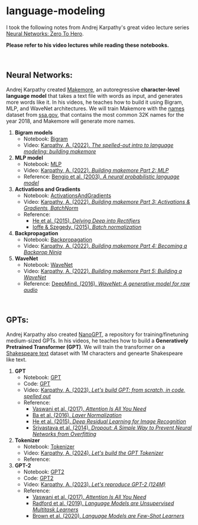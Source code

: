 # language-modeling

I took the following notes from Andrej Karpathy's great video lecture series [Neural Networks: Zero To Hero](https://karpathy.ai/zero-to-hero.html). 

**Please refer to his video lectures while reading these notebooks.**

<br>

## Neural Networks:

Andrej Karpathy created [Makemore](https://github.com/karpathy/makemore), an autoregressive **character-level language model** that takes a text file with words as input, and generates more words like it. In his videos, he teaches how to build it using Bigram, MLP, and WaveNet architectures. We will train Makemore with the [names](https://github.com/danielsimon4/language-modeling/blob/main/Makemore/names.txt) dataset from [ssa.gov](https://www.ssa.gov/oact/babynames/), that contains the most common 32K names for the year 2018, and Makemore will generate more names.

1. **Bigram models**
    - Notebook: [Bigram](https://github.com/danielsimon4/language-modeling/blob/main/Makemore/Bigram.ipynb)
    - Video: [Karpathy, A. (2022). *The spelled-out intro to language modeling: building makemore*](https://www.youtube.com/watch?v=PaCmpygFfXo&list=PLAqhIrjkxbuWI23v9cThsA9GvCAUhRvKZ&index=2)
2. **MLP model** 
    - Notebook: [MLP](https://github.com/danielsimon4/language-modeling/blob/main/Makemore/MLP.ipynb)
    - Video: [Karpathy, A. (2022). *Building makemore Part 2: MLP*](https://www.youtube.com/watch?v=TCH_1BHY58I&list=PLAqhIrjkxbuWI23v9cThsA9GvCAUhRvKZ&index=3)
    - Reference: [Bengio et al. (2003). *A neural probabilistic language model*](https://www.jmlr.org/papers/volume3/bengio03a/bengio03a.pdf)
3. **Activations and Gradients**
    - Notebook: [ActivationsAndGradients](https://github.com/danielsimon4/language-modeling/blob/main/Makemore/ActivationsAndGradients.ipynb)
    - Video: [Karpathy, A. (2022). *Building makemore Part 3: Activations & Gradients, BatchNorm*](https://www.youtube.com/watch?v=P6sfmUTpUmc&list=PLAqhIrjkxbuWI23v9cThsA9GvCAUhRvKZ&index=4)
    - Reference:
        - [He et al. (2015). *Delving Deep into Rectifiers*](https://arxiv.org/abs/1502.01852)
        - [Ioffe & Szegedy. (2015). *Batch normalization*](https://arxiv.org/abs/1502.03167)
4. **Backpropagation**
    - Notebook: [Backpropagation](https://github.com/danielsimon4/language-modeling/blob/main/Makemore/Backpropagation.ipynb)
    - Video: [Karpathy, A. (2022). *Building makemore Part 4: Becoming a Backprop Ninja*](https://www.youtube.com/watch?v=q8SA3rM6ckI&list=PLAqhIrjkxbuWI23v9cThsA9GvCAUhRvKZ&index=5)
5. **WaveNet**
    - Notebook: [WaveNet](https://github.com/danielsimon4/language-modeling/blob/main/Makemore/WaveNet.ipynb)
    - Video: [Karpathy, A. (2022). *Building makemore Part 5: Building a WaveNet*](https://www.youtube.com/watch?v=t3YJ5hKiMQ0&list=PLAqhIrjkxbuWI23v9cThsA9GvCAUhRvKZ&index=6)
    - Reference: [DeepMind. (2016). *WaveNet: A generative model for raw audio*](https://arxiv.org/abs/1609.03499)

<br>

## GPTs:

Andrej Karpathy also created [NanoGPT](https://github.com/karpathy/nanoGPT?tab=readme-ov-file), a repository for training/finetuning medium-sized GPTs. In his videos, he teaches how to build a **Generatively Pretrained Transformer (GPT)**. We will train the transformer on a [Shakespeare text](https://raw.githubusercontent.com/karpathy/char-rnn/master/data/tinyshakespeare/input.txt) dataset with 1M characters and genearte Shakespeare like text.

1. **GPT**
    - Notebook: [GPT](https://github.com/danielsimon4/language-modeling/blob/main/NanoGPT/GPT.ipynb)
    - Code: [GPT](https://github.com/danielsimon4/language-modeling/blob/main/NanoGPT/GPT.py)
    - Video: [Karpathy, A. (2023). *Let's build GPT: from scratch, in code, spelled out*](https://www.youtube.com/watch?v=kCc8FmEb1nY&list=PLAqhIrjkxbuWI23v9cThsA9GvCAUhRvKZ&index=7)
    - Reference:
        - [Vaswani et al. (2017). *Attention Is All You Need*](https://arxiv.org/abs/1706.03762)
        - [Ba et al. (2016). *Layer Normalization*](https://arxiv.org/abs/1607.06450)
        - [He et al. (2015). *Deep Residual Learning for Image Recognition*](https://arxiv.org/abs/1512.03385)
        - [Srivastava et al. (2014). *Dropout: A Simple Way to Prevent Neural Networks from Overfitting*](https://jmlr.org/papers/v15/srivastava14a.html)
2. **Tokenizer**
    - Notebook: [Tokenizer](https://github.com/danielsimon4/language-modeling/blob/main/NanoGPT/Tokenizer.ipynb)
    - Video: [Karpathy, A. (2024). *Let's build the GPT Tokenizer*](https://www.youtube.com/watch?v=zduSFxRajkE&list=PLAqhIrjkxbuWI23v9cThsA9GvCAUhRvKZ&index=9)
    - Reference:
3. **GPT-2**
    - Notebook: [GPT2](https://github.com/danielsimon4/language-modeling/blob/main/NanoGPT/GPT2.ipynb)
    - Code: [GPT2](https://github.com/danielsimon4/language-modeling/blob/main/NanoGPT/GPT2.py)
    - Video: [Karpathy, A. (2023). *Let's reproduce GPT-2 (124M)*](https://www.youtube.com/watch?v=l8pRSuU81PU&list=PLAqhIrjkxbuWI23v9cThsA9GvCAUhRvKZ&index=10)
    - Reference:
        - [Vaswani et al. (2017). *Attention Is All You Need*](https://arxiv.org/abs/1706.03762)
        - [Radford et al. (2019). *Language Models are Unsupervised Multitask Learners*](https://cdn.openai.com/better-language-models/language_models_are_unsupervised_multitask_learners.pdf)
        - [Brown et al. (2020). *Language Models are Few-Shot Learners*](https://arxiv.org/abs/2005.14165)